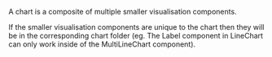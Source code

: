 A chart is a composite of multiple smaller visualisation components.

If the smaller visualisation components are unique to the chart then they will be in the corresponding chart folder (eg. The Label component in LineChart can only work inside of the MultiLineChart component).

